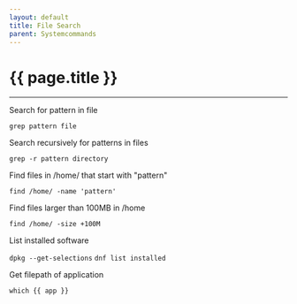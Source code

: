 ```yaml
---
layout: default
title: File Search
parent: Systemcommands
---
```


# {{ page.title }}

______________________________________________________________________

Search for pattern in file

`grep pattern file`

Search recursively for patterns in files

`grep -r pattern directory`

Find files in /home/ that start with "pattern"

`find /home/ -name 'pattern'`

Find files larger than 100MB in /home

`find /home/ -size +100M`

List installed software

`dpkg --get-selections`
`dnf list installed`

Get filepath of application

`which {{ app }}`
